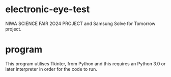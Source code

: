 # electronic-eye-test
NIWA SCIENCE FAIR 2O24 PROJECT and Samsung Solve for Tomorrow project. 
# program
This program utilises Tkinter, from Python and this requires an Python 3.0 or later interpreter in order for the code to run. 
#
